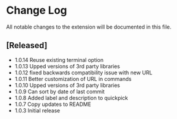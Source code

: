 # Change Log

All notable changes to the extension will be documented in this file.


## [Released]

- 1.0.14 Reuse existing terminal option
- 1.0.13 Upped versions of 3rd party libraries
- 1.0.12 fixed backwards compatibility issue with new URL
- 1.0.11 Better customization of URL in commands
- 1.0.10 Upped versions of 3rd party libraries
- 1.0.9 Can sort by date of last commit
- 1.0.8 Added label and description to quickpick
- 1.0.7 Copy updates to README
- 1.0.3 Initial release
